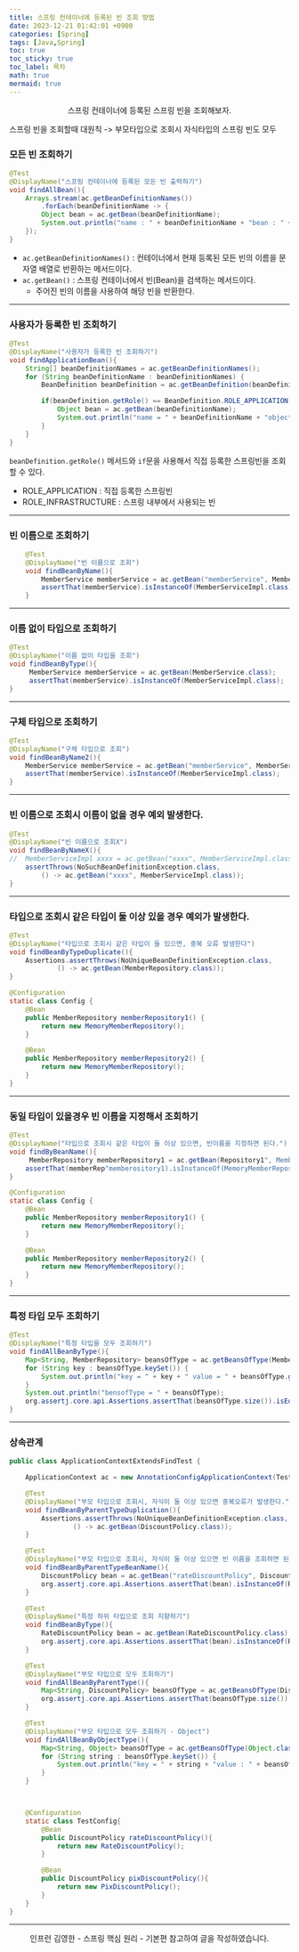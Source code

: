 ```yaml
---
title: 스프링 컨테이너에 등록된 빈 조회 방법
date: 2023-12-21 01:42:01 +0900
categories: [Spring]
tags: [Java,Spring]
toc: true
toc_sticky: true
toc_label: 목차
math: true
mermaid: true
---
```

<p align="center">
    스프링 컨테이너에 등록된 스프링 빈을 조회해보자.
</p>

스프링 빈을 조회할때 대원칙 -> 부모타입으로 조회시 자식타입의 스프링 빈도 모두 

### 모든 빈 조회하기
```java
@Test
@DisplayName("스프링 컨테이너에 등록된 모든 빈 출력하기")
void findAllBean(){
    Arrays.stream(ac.getBeanDefinitionNames())
        .forEach(beanDefinitionName -> {
        Object bean = ac.getBean(beanDefinitionName);
        System.out.println("name : " + beanDefinitionName + "bean : " + bean);
    });
}
```
- `ac.getBeanDefinitionNames()` : 컨테이너에서 현재 등록된 모든 빈의 이름을 문자열 배열로 반환하는 메서드이다.
- `ac.getBean()` : 스프링 컨테이너에서 빈(Bean)을 검색하는 메서드이다.
  - 주어진 빈의 이름을 사용하여 해당 빈을 반환한다.

<hr>

### 사용자가 등록한 빈 조회하기
```java
@Test
@DisplayName("사용자가 등록한 빈 조회하기")
void findApplicationBean(){
    String[] beanDefinitionNames = ac.getBeanDefinitionNames();
    for (String beanDefinitionName : beanDefinitionNames) {
        BeanDefinition beanDefinition = ac.getBeanDefinition(beanDefinitionName);

        if(beanDefinition.getRole() == BeanDefinition.ROLE_APPLICATION){
            Object bean = ac.getBean(beanDefinitionName);
            System.out.println("name = " + beanDefinitionName + "object = " + bean);
        }
    }
}
```
`beanDefinition.getRole()` 메서드와 `if`문을 사용해서 직접 등록한 스프링빈을 조회할 수 있다.
- ROLE_APPLICATION : 직접 등록한 스프링빈
- ROLE_INFRASTRUCTURE : 스프링 내부에서 사용되는 빈

<hr>

### 빈 이름으로 조회하기
```java
    @Test
    @DisplayName("빈 이름으로 조회")
    void findBeanByName(){
        MemberService memberService = ac.getBean("memberService", MemberService.class);
        assertThat(memberService).isInstanceOf(MemberServiceImpl.class);
    }
```

<hr>

### 이름 없이 타입으로 조회하기
```java
@Test
@DisplayName("이름 없이 타입을 조회")
void findBeanByType(){
     MemberService memberService = ac.getBean(MemberService.class);
     assertThat(memberService).isInstanceOf(MemberServiceImpl.class);
}
```

<hr>

### 구체 타입으로 조회하기
```java
@Test
@DisplayName("구체 타입으로 조회")
void findBeanByName2(){
    MemberService memberService = ac.getBean("memberService", MemberServiceImpl.class);
    assertThat(memberService).isInstanceOf(MemberServiceImpl.class);
}
```

<hr>

### 빈 이름으로 조회시 이름이 없을 경우 예외 발생한다.
```java
@Test
@DisplayName("빈 이름으로 조회X")
void findBeanByNameX(){
//  MemberServiceImpl xxxx = ac.getBean("xxxx", MemberServiceImpl.class);
    assertThrows(NoSuchBeanDefinitionException.class,
        () -> ac.getBean("xxxx", MemberServiceImpl.class));
}
```

<hr>

### 타입으로 조회시 같은 타입이 둘 이상 있을 경우 예외가 발생한다.
```java
@Test
@DisplayName("타입으로 조회시 같은 타입이 둘 있으면, 중복 오류 발생한다")
void findBeanByTypeDuplicate(){
    Assertions.assertThrows(NoUniqueBeanDefinitionException.class,
            () -> ac.getBean(MemberRepository.class));
}

@Configuration
static class Config {
    @Bean
    public MemberRepository memberRepository1() {
        return new MemoryMemberRepository();
    }

    @Bean
    public MemberRepository memberRepository2() {
        return new MemoryMemberRepository();
    }
}
```

<hr>

### 동일 타입이 있을경우 빈 이름을 지정해서 조회하기

```java
@Test
@DisplayName("타입으로 조회시 같은 타입이 둘 이상 있으면, 빈이름을 지정하면 된다.")
void findByBeanName(){
     MemberRepository memberRepository1 = ac.getBean(Repository1", MemberRepository.class);
    assertThat(memberRep"memberository1).isInstanceOf(MemoryMemberRepository.class);
}

@Configuration
static class Config {
    @Bean
    public MemberRepository memberRepository1() {
        return new MemoryMemberRepository();
    }

    @Bean
    public MemberRepository memberRepository2() {
        return new MemoryMemberRepository();
    }
}
```

<hr>

### 특정 타입 모두 조회하기
```java
@Test
@DisplayName("특정 타입을 모두 조회하기")
void findAllBeanByType(){
    Map<String, MemberRepository> beansOfType = ac.getBeansOfType(MemberRepository.class);
    for (String key : beansOfType.keySet()) {
        System.out.println("key = " + key + " value = " + beansOfType.get(key));
    }
    System.out.println("bensofType = " + beansOfType);
    org.assertj.core.api.Assertions.assertThat(beansOfType.size()).isEqualTo(2);
}
```

<hr>

### 상속관계

```java
public class ApplicationContextExtendsFindTest {

    ApplicationContext ac = new AnnotationConfigApplicationContext(TestConfig.class);

    @Test
    @DisplayName("부모 타입으로 조회시, 자식이 둘 이상 있으면 중복오류가 발생한다.")
    void findBeanByParentTypeDuplication(){
        Assertions.assertThrows(NoUniqueBeanDefinitionException.class,
                () -> ac.getBean(DiscountPolicy.class));
    }

    @Test
    @DisplayName("부모 타입으로 조회시, 자식이 둘 이상 있으면 빈 이름을 조회하면 된다.")
    void findBeanByParentTypeBeanName(){
        DiscountPolicy bean = ac.getBean("rateDiscountPolicy", DiscountPolicy.class);
        org.assertj.core.api.Assertions.assertThat(bean).isInstanceOf(RateDiscountPolicy.class);
    }

    @Test
    @DisplayName("특정 하위 타입으로 조회 지향하기")
    void findBeanByType(){
        RateDiscountPolicy bean = ac.getBean(RateDiscountPolicy.class);
        org.assertj.core.api.Assertions.assertThat(bean).isInstanceOf(RateDiscountPolicy.class);
    }

    @Test
    @DisplayName("부모 타입으로 모두 조회하기")
    void findAllBeanByParentType(){
        Map<String, DiscountPolicy> beansOfType = ac.getBeansOfType(DiscountPolicy.class);
        org.assertj.core.api.Assertions.assertThat(beansOfType.size()).isEqualTo(2);
    }

    @Test
    @DisplayName("부모 타입으로 모두 조회하기 - Object")
    void findAllBeanByObjectType(){
        Map<String, Object> beansOfType = ac.getBeansOfType(Object.class);
        for (String string : beansOfType.keySet()) {
            System.out.println("key = " + string + "value : " + beansOfType.get(string));
        }
    }



    @Configuration
    static class TestConfig{
        @Bean
        public DiscountPolicy rateDiscountPolicy(){
            return new RateDiscountPolicy();
        }

        @Bean
        public DiscountPolicy pixDiscountPolicy(){
            return new PixDiscountPolicy();
        }
    }
}
```

---

<p align="center">
  인프런 김영한 - 스프링 핵심 원리 - 기본편 참고하여 글을 작성하였습니다.
</p>



